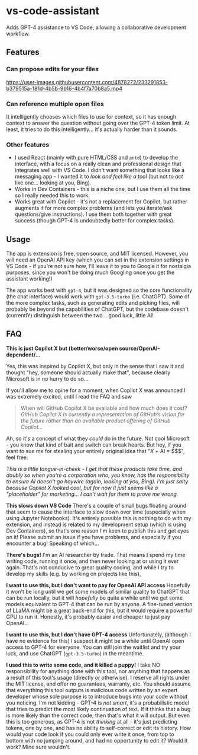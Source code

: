 # vs-code-assistant
Adds GPT-4 assistance to VS Code, allowing a collaborative development workflow.

## Features

### Can propose edits for your files

https://user-images.githubusercontent.com/4878272/233291853-b379515a-181d-4b5b-9b16-4b4f7a70b8a5.mp4

### Can reference multiple open files
It intelligently chooses which files to use for context, so it has enough context to answer the question without going over the GPT-4 token limit. At least, it tries to do this intelligently... it's actually harder than it sounds.


### Other features
 - I used React (mainly with pure HTML/CSS and `antd`) to develop the interface, with a focus on a really clean and professional design that integrates well with VS Code. I didn't want something that looks like a messaging app - I wanted it to _look and feel like a tool_ (but not to _act_ like one... looking at you, Bing).
 - Works in Dev Containers - this is a niche one, but I use them all the time so I really needed this to work.
 - Works great with Copilot - it's not a replacement for Copilot, but rather augments it for more complex problems (and lets you iterate/ask questions/give instructions). I use them both together with great success (though GPT-4 is undoubtedly better for complex tasks).

## Usage
The app is extension is free, open source, and MIT licensed. However, you will need an OpenAI API key (which you can set in the extension settings in VS Code - if you're not sure how, I'll leave it to you to Google it for nostalgia purposes, since you won't be doing much Googling once you get the assistant working!)

The app works best with `gpt-4`, but it was designed so the core functionality (the chat interface) would work with `gpt-3.5-turbo` (i.e. ChatGPT). Some of the more complex tasks, such as generating edits and picking files, will probably be beyond the capabilities of ChatGPT, but the codebase doesn't (currentlY) distinguish between the two... good luck, little AI!

## FAQ
**This is just Copilot X but (better/worse/open source/OpenAI-dependent/...**

Yes, this was inspired by Copilot X, but only in the sense that I saw it and thought "hey, someone should actually make that", because clearly Microsoft is in no hurry to do so...

If you'll allow me to opine for a moment, when Copilot X was announced I was extremely excited, until I read the FAQ and saw

> When will GitHub Copilot X be available and how much does it cost?
>_GitHub Copilot X is currently a representation of GitHub’s vision for the future rather than an available product offering of GitHub Copilot..._

Ah, so it's a concept of what they _could_ do in the future. Not cool Microsoft - you know that kind of bait and switch can break hearts. But hey, if you want to sue me for stealing your entirely original idea that "_X_ + AI = $$$", feel free.

_This is a little tongue-in-cheek - I get that these products take time, and doubly so when you're a corporation who, you know, has the responsibility to ensure AI doesn't go haywire (again, looking at you, Bing). I'm just salty because Copilot X looked cool, but for now it just seems like a "placeholder" for marketing... I can't wait for them to prove me wrong._

**This slows down VS Code**
There's a couple of small bugs floating around that seem to cause the interface to slow down over time (especially when using Jupyter Notebooks). It's entirely possible this is nothing to do with my extension, and instead is related to my development setup (which is using Dev Containers), so that's one reason I'm keen to publish this and get eyes on it! Please submit an issue if you have problems, and especially if you encounter a bug! Speaking of which...

**There's bugs!**
I'm an AI researcher by trade. That means I spend my time writing code, running it once, and then never looking at or using it ever again. That's not conducive to great quality coding, and while I try to develop my skills (e.g. by working on projects like this), 

**I want to use this, but I don't want to pay for OpenAI API access**
Hopefully it won't be long until we get some models of similar quality to ChatGPT that can be run locally, but it will _hopefully_ be quite a while until we get some models equivalent to GPT-4 that can be run by anyone. A fine-tuned version of LLaMA might be a great back-end for this, but it would require a powerful GPU to run it. Honestly, it's probably easier and cheaper to just pay OpenAI...

**I want to use this, but I don't have GPT-4 access**
Unfortunately, (although I have no evidence for this) I suspect it might be a while until OpenAI open access to GPT-4 for everyone. You can still join the waitlist and try your luck, and use ChatGPT (`gpt-3.5-turbo`) in the meantime.

**I used this to write some code, and it killed a puppy!**
I take NO responsibility for anything done with this tool, nor anything that happens as a result of this tool's usage (directly or otherwise). I reserve all rights under the MIT license, and offer no guarantees, warranty, etc. You should assume that everything this tool outputs is malicious code written by an expert developer whose sole purpose is to introduce bugs into your code without you noticing. I'm not kidding - GPT-4 is _not smart_, it's a probabilistic model that tries to predict the most likely continuation of text. If it thinks that a bug is more likely than the correct code, then that's what it will output. But even this is too generous, as GPT-4 is not _thinking_ at all - it's just predicting tokens, one by one, and has no ability to self-correct or edit its history. How would your code look if you could only ever write it once, from top to bottom with no jumping around, and had no opportunity to edit it? Would it work? Mine sure wouldn't.
